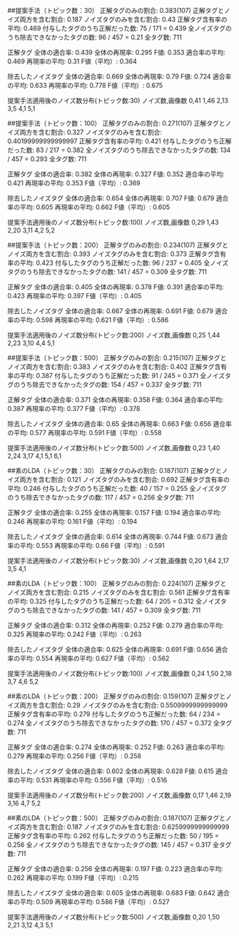 ##提案手法（トピック数：30）
正解タグのみの割合: 0.383(107)
正解タグとノイズ両方を含む割合: 0.187
ノイズタグのみを含む割合: 0.43
正解タグ含有率の平均: 0.469
付与したタグのうち正解だった数: 75 / 171 = 0.439
全ノイズタグのうち除去できなかったタグの数: 96 / 457 = 0.21
全タグ数: 711

正解タグ
全体の適合率: 0.439
全体の再現率: 0.295
F値: 0.353
適合率の平均: 0.469
再現率の平均: 0.31
F値（平均）: 0.364

除去したノイズタグ
全体の適合率: 0.669
全体の再現率: 0.79
F値: 0.724
適合率の平均: 0.633
再現率の平均: 0.778
F値（平均）: 0.675

提案手法適用後のノイズ数分布(トピック数:30)
ノイズ数,画像数
0,41
1,46
2,13
3,5
4,1
5,1

##提案手法（トピック数：100）
正解タグのみの割合: 0.271(107)
正解タグとノイズ両方を含む割合: 0.327
ノイズタグのみを含む割合: 0.40199999999999997
正解タグ含有率の平均: 0.421
付与したタグのうち正解だった数: 83 / 217 = 0.382
全ノイズタグのうち除去できなかったタグの数: 134 / 457 = 0.293
全タグ数: 711

正解タグ
全体の適合率: 0.382
全体の再現率: 0.327
F値: 0.352
適合率の平均: 0.421
再現率の平均: 0.353
F値（平均）: 0.369

除去したノイズタグ
全体の適合率: 0.654
全体の再現率: 0.707
F値: 0.679
適合率の平均: 0.605
再現率の平均: 0.662
F値（平均）: 0.605

提案手法適用後のノイズ数分布(トピック数:100)
ノイズ数,画像数
0,29
1,43
2,20
3,11
4,2
5,2

##提案手法（トピック数：200）
正解タグのみの割合: 0.234(107)
正解タグとノイズ両方を含む割合: 0.393
ノイズタグのみを含む割合: 0.373
正解タグ含有率の平均: 0.423
付与したタグのうち正解だった数: 96 / 237 = 0.405
全ノイズタグのうち除去できなかったタグの数: 141 / 457 = 0.309
全タグ数: 711

正解タグ
全体の適合率: 0.405
全体の再現率: 0.378
F値: 0.391
適合率の平均: 0.423
再現率の平均: 0.397
F値（平均）: 0.405

除去したノイズタグ
全体の適合率: 0.667
全体の再現率: 0.691
F値: 0.679
適合率の平均: 0.598
再現率の平均: 0.621
F値（平均）: 0.586

提案手法適用後のノイズ数分布(トピック数:200)
ノイズ数,画像数
0,25
1,44
2,23
3,10
4,4
5,1

##提案手法（トピック数：500）
正解タグのみの割合: 0.215(107)
正解タグとノイズ両方を含む割合: 0.383
ノイズタグのみを含む割合: 0.402
正解タグ含有率の平均: 0.387
付与したタグのうち正解だった数: 91 / 245 = 0.371
全ノイズタグのうち除去できなかったタグの数: 154 / 457 = 0.337
全タグ数: 711

正解タグ
全体の適合率: 0.371
全体の再現率: 0.358
F値: 0.364
適合率の平均: 0.387
再現率の平均: 0.377
F値（平均）: 0.378

除去したノイズタグ
全体の適合率: 0.65
全体の再現率: 0.663
F値: 0.656
適合率の平均: 0.577
再現率の平均: 0.591
F値（平均）: 0.558

提案手法適用後のノイズ数分布(トピック数:500)
ノイズ数,画像数
0,23
1,40
2,24
3,17
4,1
5,1
6,1

##素のLDA（トピック数：30）
正解タグのみの割合: 0.187(107)
正解タグとノイズ両方を含む割合: 0.121
ノイズタグのみを含む割合: 0.692
正解タグ含有率の平均: 0.246
付与したタグのうち正解だった数: 40 / 157 = 0.255
全ノイズタグのうち除去できなかったタグの数: 117 / 457 = 0.256
全タグ数: 711

正解タグ
全体の適合率: 0.255
全体の再現率: 0.157
F値: 0.194
適合率の平均: 0.246
再現率の平均: 0.161
F値（平均）: 0.194

除去したノイズタグ
全体の適合率: 0.614
全体の再現率: 0.744
F値: 0.673
適合率の平均: 0.553
再現率の平均: 0.66
F値（平均）: 0.591

提案手法適用後のノイズ数分布(トピック数:30)
ノイズ数,画像数
0,20
1,64
2,17
3,5
4,1

##素のLDA（トピック数：100）
正解タグのみの割合: 0.224(107)
正解タグとノイズ両方を含む割合: 0.215
ノイズタグのみを含む割合: 0.561
正解タグ含有率の平均: 0.325
付与したタグのうち正解だった数: 64 / 205 = 0.312
全ノイズタグのうち除去できなかったタグの数: 141 / 457 = 0.309
全タグ数: 711

正解タグ
全体の適合率: 0.312
全体の再現率: 0.252
F値: 0.279
適合率の平均: 0.325
再現率の平均: 0.242
F値（平均）: 0.263

除去したノイズタグ
全体の適合率: 0.625
全体の再現率: 0.691
F値: 0.656
適合率の平均: 0.554
再現率の平均: 0.627
F値（平均）: 0.562

提案手法適用後のノイズ数分布(トピック数:100)
ノイズ数,画像数
0,24
1,50
2,18
3,7
4,6
5,2

##素のLDA（トピック数：200）
正解タグのみの割合: 0.159(107)
正解タグとノイズ両方を含む割合: 0.29
ノイズタグのみを含む割合: 0.5509999999999999
正解タグ含有率の平均: 0.279
付与したタグのうち正解だった数: 64 / 234 = 0.274
全ノイズタグのうち除去できなかったタグの数: 170 / 457 = 0.372
全タグ数: 711

正解タグ
全体の適合率: 0.274
全体の再現率: 0.252
F値: 0.263
適合率の平均: 0.279
再現率の平均: 0.256
F値（平均）: 0.258

除去したノイズタグ
全体の適合率: 0.602
全体の再現率: 0.628
F値: 0.615
適合率の平均: 0.531
再現率の平均: 0.556
F値（平均）: 0.516

提案手法適用後のノイズ数分布(トピック数:200)
ノイズ数,画像数
0,17
1,46
2,19
3,16
4,7
5,2

##素のLDA（トピック数：500）
正解タグのみの割合: 0.187(107)
正解タグとノイズ両方を含む割合: 0.187
ノイズタグのみを含む割合: 0.6259999999999999
正解タグ含有率の平均: 0.262
付与したタグのうち正解だった数: 50 / 195 = 0.256
全ノイズタグのうち除去できなかったタグの数: 145 / 457 = 0.317
全タグ数: 711

正解タグ
全体の適合率: 0.256
全体の再現率: 0.197
F値: 0.223
適合率の平均: 0.262
再現率の平均: 0.199
F値（平均）: 0.215

除去したノイズタグ
全体の適合率: 0.605
全体の再現率: 0.683
F値: 0.642
適合率の平均: 0.509
再現率の平均: 0.586
F値（平均）: 0.527

提案手法適用後のノイズ数分布(トピック数:500)
ノイズ数,画像数
0,20
1,50
2,21
3,12
4,3
5,1

